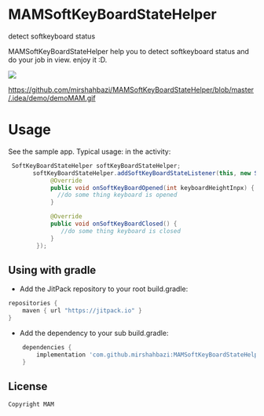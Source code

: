 # MAMSoftKeyBoardStateHelper
detect softkeyboard status

MAMSoftKeyBoardStateHelper help you to detect softkeyboard status and do your job in view.
enjoy it :D.

[![](https://jitpack.io/v/mirshahbazi/MAMSoftKeyBoardStateHelper.svg)](https://jitpack.io/#mirshahbazi/MAMSoftKeyBoardStateHelper)

https://github.com/mirshahbazi/MAMSoftKeyBoardStateHelper/blob/master/.idea/demo/demoMAM.gif

# Usage
See the sample app. Typical usage:
in the activity:
```java
 SoftKeyBoardStateHelper softKeyBoardStateHelper;
       softKeyBoardStateHelper.addSoftKeyBoardStateListener(this, new SoftKeyBoardStateListener() {
            @Override
            public void onSoftKeyBoardOpened(int keyboardHeightInpx) {
              //do some thing keyboard is opened
            }

            @Override
            public void onSoftKeyBoardClosed() {
               //do some thing keyboard is closed
            }
        });
```

## Using with gradle
- Add the JitPack repository to your root build.gradle:
```gradle
repositories {
    maven { url "https://jitpack.io" }
}
```

- Add the dependency to your sub build.gradle:
```gradle
	dependencies {
	    implementation 'com.github.mirshahbazi:MAMSoftKeyBoardStateHelper:14b305e465'
	}


```


License
--------

    Copyright MAM
